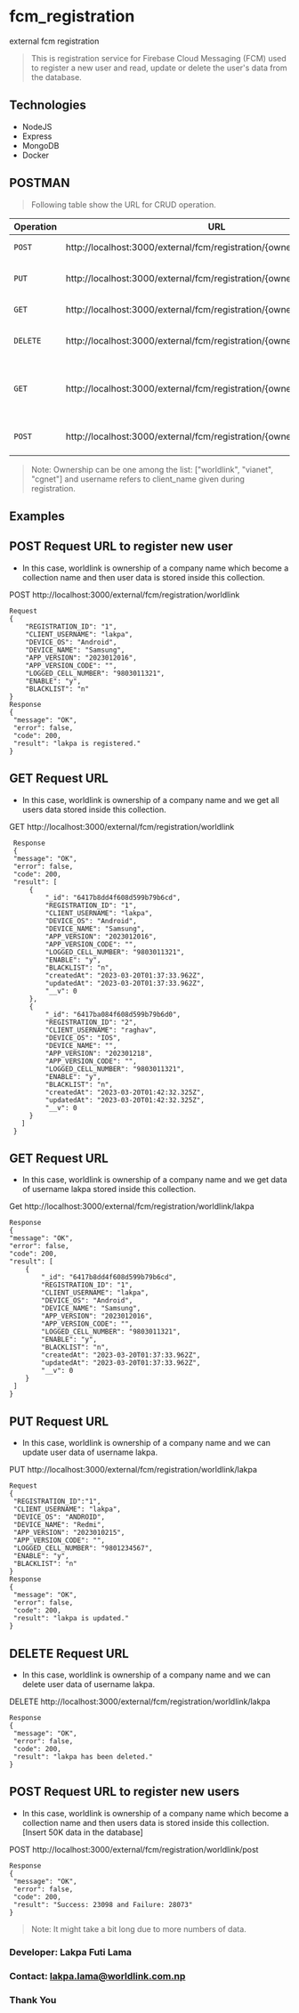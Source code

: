 # fcm_registration
external fcm registration

> This is registration service for Firebase Cloud Messaging (FCM) used to register a new user and read, update or delete the user's data from the database.

## Technologies
  * NodeJS
  * Express
  * MongoDB
  * Docker 

## POSTMAN
  > Following table show the URL for CRUD operation.

|Operation|URL|Description|
|---|---|---|
|`POST`|http://localhost:3000/external/fcm/registration/{ownership} | Register new user |
|`PUT`|http://localhost:3000/external/fcm/registration/{ownership}/{username} | Update User by username |
|`GET`|http://localhost:3000/external/fcm/registration/{ownership}/{username} | Get User by username |
|`DELETE`|http://localhost:3000/external/fcm/registration/{ownership}/{username} | Delete User by username |
|`GET`|http://localhost:3000/external/fcm/registration/{ownership} | Get All Users registered in this ownership |
|`POST`|http://localhost:3000/external/fcm/registration/{ownership}/post | Register 50K user data |
>Note: Ownership can be one among the list: ["worldlink", "vianet", "cgnet"] and username refers to client_name given during registration.

## Examples

## POST Request URL to register new user

  - In this case, worldlink is ownership of a company name which become a collection name and then user data is stored inside this collection.

  POST http://localhost:3000/external/fcm/registration/worldlink
  
    Request
    {
        "REGISTRATION_ID": "1",
        "CLIENT_USERNAME": "lakpa",
        "DEVICE_OS": "Android",
        "DEVICE_NAME": "Samsung",
        "APP_VERSION": "2023012016",
        "APP_VERSION_CODE": "",
        "LOGGED_CELL_NUMBER": "9803011321",
        "ENABLE": "y",
        "BLACKLIST": "n"
    }
    Response
    {
     "message": "OK",
     "error": false,
     "code": 200,
     "result": "lakpa is registered."
    }
   
## GET Request URL

  - In this case, worldlink is ownership of a company name and we get all users data stored inside this collection.
  
  GET http://localhost:3000/external/fcm/registration/worldlink
    
     Response
     {
     "message": "OK",
     "error": false,
     "code": 200,
     "result": [
         {
             "_id": "6417b8dd4f608d599b79b6cd",
             "REGISTRATION_ID": "1",
             "CLIENT_USERNAME": "lakpa",
             "DEVICE_OS": "Android",
             "DEVICE_NAME": "Samsung",
             "APP_VERSION": "2023012016",
             "APP_VERSION_CODE": "",
             "LOGGED_CELL_NUMBER": "9803011321",
             "ENABLE": "y",
             "BLACKLIST": "n",
             "createdAt": "2023-03-20T01:37:33.962Z",
             "updatedAt": "2023-03-20T01:37:33.962Z",
             "__v": 0
         },
         {
             "_id": "6417ba084f608d599b79b6d0",
             "REGISTRATION_ID": "2",
             "CLIENT_USERNAME": "raghav",
             "DEVICE_OS": "IOS",
             "DEVICE_NAME": "",
             "APP_VERSION": "202301218",
             "APP_VERSION_CODE": "",
             "LOGGED_CELL_NUMBER": "9803011321",
             "ENABLE": "y",
             "BLACKLIST": "n",
             "createdAt": "2023-03-20T01:42:32.325Z",
             "updatedAt": "2023-03-20T01:42:32.325Z",
             "__v": 0
         }
       ]
     }

## GET Request URL

  - In this case, worldlink is ownership of a company name and we get data of username lakpa stored inside this collection.
  
  Get http://localhost:3000/external/fcm/registration/worldlink/lakpa
  
    Response
    {
    "message": "OK",
    "error": false,
    "code": 200,
    "result": [
        {
            "_id": "6417b8dd4f608d599b79b6cd",
            "REGISTRATION_ID": "1",
            "CLIENT_USERNAME": "lakpa",
            "DEVICE_OS": "Android",
            "DEVICE_NAME": "Samsung",
            "APP_VERSION": "2023012016",
            "APP_VERSION_CODE": "",
            "LOGGED_CELL_NUMBER": "9803011321",
            "ENABLE": "y",
            "BLACKLIST": "n",
            "createdAt": "2023-03-20T01:37:33.962Z",
            "updatedAt": "2023-03-20T01:37:33.962Z",
            "__v": 0
        }
     ]
    }

## PUT Request URL

  - In this case, worldlink is ownership of a company name and we can update user data of username lakpa.
  
  PUT http://localhost:3000/external/fcm/registration/worldlink/lakpa
  
    Request
    {
     "REGISTRATION_ID":"1",
     "CLIENT_USERNAME": "lakpa",
     "DEVICE_OS": "ANDROID",
     "DEVICE_NAME": "Redmi",
     "APP_VERSION": "2023010215",
     "APP_VERSION_CODE": "",
     "LOGGED_CELL_NUMBER": "9801234567",
     "ENABLE": "y",
     "BLACKLIST": "n"
    }
    Response
    {
     "message": "OK",
     "error": false,
     "code": 200,
     "result": "lakpa is updated."
    }

## DELETE Request URL

  - In this case, worldlink is ownership of a company name and we can delete user data of username lakpa.

  DELETE http://localhost:3000/external/fcm/registration/worldlink/lakpa
  
    Response
    {
     "message": "OK",
     "error": false,
     "code": 200,
     "result": "lakpa has been deleted."
    }
    
## POST Request URL to register new users

  - In this case, worldlink is ownership of a company name which become a collection name and then users data is stored inside this collection. [Insert 50K data in the database]

  POST http://localhost:3000/external/fcm/registration/worldlink/post

    Response
    {
     "message": "OK",
     "error": false,
     "code": 200,
     "result": "Success: 23098 and Failure: 28073"
    }
    
> Note: It might take a bit long due to more numbers of data.   


### Developer: Lakpa Futi Lama

### Contact: lakpa.lama@worldlink.com.np

### Thank You
